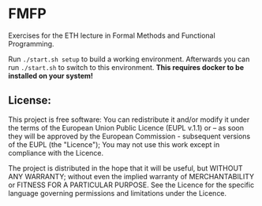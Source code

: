 # FMFP
Exercises for the ETH lecture in Formal Methods and Functional Programming.

Run `./start.sh setup` to build a working environment. Afterwards you can run `./start.sh` to switch to this environment. __This requires docker to be installed on your system!__

## License:

This project is free software: You can redistribute it and/or modify it under the terms of the European Union Public Licence (EUPL v.1.1) or – as soon they will be approved by the European Commission - subsequent versions of the EUPL (the "Licence"); You may not use this work except in compliance with the Licence.

The project is distributed in the hope that it will be useful, but WITHOUT ANY WARRANTY; without even the implied warranty of MERCHANTABILITY or FITNESS FOR A PARTICULAR PURPOSE. 
See the Licence for the specific language governing permissions and limitations under the Licence.
